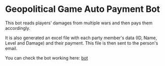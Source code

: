 # Geopolitical Game Auto Payment Bot

This bot reads players' damages from multiple wars and then pays them accordingly.

It is also generated an excel file with each party member's data (ID, Name, Level and Damage) and their payment. This file is then sent to the person's email.

You can check the bot working here: [bot](ttps://youtu.be/_9LBK0IR76s)

